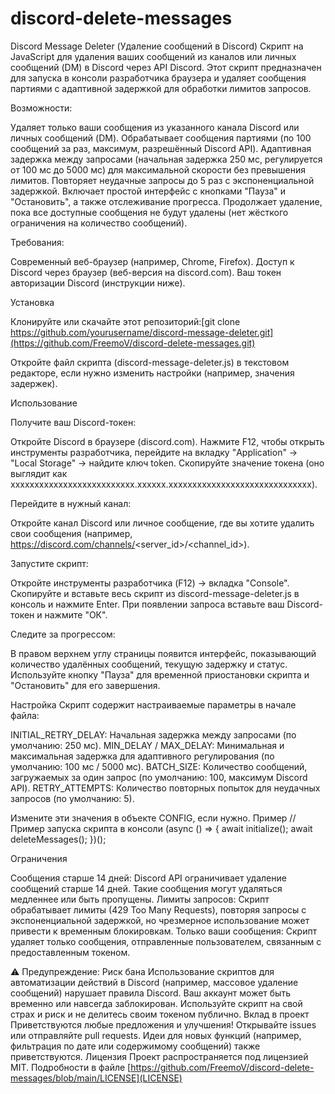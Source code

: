 # discord-delete-messages
Discord Message Deleter (Удаление сообщений в Discord)
Скрипт на JavaScript для удаления ваших сообщений из каналов или личных сообщений (DM) в Discord через API Discord. Этот скрипт предназначен для запуска в консоли разработчика браузера и удаляет сообщения партиями с адаптивной задержкой для обработки лимитов запросов.

Возможности:

Удаляет только ваши сообщения из указанного канала Discord или личных сообщений (DM).
Обрабатывает сообщения партиями (по 100 сообщений за раз, максимум, разрешённый Discord API).
Адаптивная задержка между запросами (начальная задержка 250 мс, регулируется от 100 мс до 5000 мс) для максимальной скорости без превышения лимитов.
Повторяет неудачные запросы до 5 раз с экспоненциальной задержкой.
Включает простой интерфейс с кнопками "Пауза" и "Остановить", а также отслеживание прогресса.
Продолжает удаление, пока все доступные сообщения не будут удалены (нет жёсткого ограничения на количество сообщений).

Требования:

Современный веб-браузер (например, Chrome, Firefox).
Доступ к Discord через браузер (веб-версия на discord.com).
Ваш токен авторизации Discord (инструкции ниже).

Установка

Клонируйте или скачайте этот репозиторий:[git clone https://github.com/yourusername/discord-message-deleter.git](https://github.com/FreemoV/discord-delete-messages.git)


Откройте файл скрипта (discord-message-deleter.js) в текстовом редакторе, если нужно изменить настройки (например, значения задержек).

Использование

Получите ваш Discord-токен:

Откройте Discord в браузере (discord.com).
Нажмите F12, чтобы открыть инструменты разработчика, перейдите на вкладку "Application" → "Local Storage" → найдите ключ token.
Скопируйте значение токена (оно выглядит как xxxxxxxxxxxxxxxxxxxxxxxxxx.xxxxxx.xxxxxxxxxxxxxxxxxxxxxxxxxxxxxx).


Перейдите в нужный канал:

Откройте канал Discord или личное сообщение, где вы хотите удалить свои сообщения (например, https://discord.com/channels/<server_id>/<channel_id>).


Запустите скрипт:

Откройте инструменты разработчика (F12) → вкладка "Console".
Скопируйте и вставьте весь скрипт из discord-message-deleter.js в консоль и нажмите Enter.
При появлении запроса вставьте ваш Discord-токен и нажмите "ОК".


Следите за прогрессом:

В правом верхнем углу страницы появится интерфейс, показывающий количество удалённых сообщений, текущую задержку и статус.
Используйте кнопку "Пауза" для временной приостановки скрипта и "Остановить" для его завершения.



Настройка
Скрипт содержит настраиваемые параметры в начале файла:

INITIAL_RETRY_DELAY: Начальная задержка между запросами (по умолчанию: 250 мс).
MIN_DELAY / MAX_DELAY: Минимальная и максимальная задержка для адаптивного регулирования (по умолчанию: 100 мс / 5000 мс).
BATCH_SIZE: Количество сообщений, загружаемых за один запрос (по умолчанию: 100, максимум Discord API).
RETRY_ATTEMPTS: Количество повторных попыток для неудачных запросов (по умолчанию: 5).

Измените эти значения в объекте CONFIG, если нужно.
Пример
// Пример запуска скрипта в консоли
(async () => {
    await initialize();
    await deleteMessages();
})();

Ограничения

Сообщения старше 14 дней: Discord API ограничивает удаление сообщений старше 14 дней. Такие сообщения могут удаляться медленнее или быть пропущены.
Лимиты запросов: Скрипт обрабатывает лимиты (429 Too Many Requests), повторяя запросы с экспоненциальной задержкой, но чрезмерное использование может привести к временным блокировкам.
Только ваши сообщения: Скрипт удаляет только сообщения, отправленные пользователем, связанным с предоставленным токеном.

⚠️ Предупреждение: Риск бана
Использование скриптов для автоматизации действий в Discord (например, массовое удаление сообщений) нарушает правила Discord. Ваш аккаунт может быть временно или навсегда заблокирован. Используйте скрипт на свой страх и риск и не делитесь своим токеном публично.
Вклад в проект
Приветствуются любые предложения и улучшения! Открывайте issues или отправляйте pull requests. Идеи для новых функций (например, фильтрация по дате или содержимому сообщений) также приветствуются.
Лицензия
Проект распространяется под лицензией MIT. Подробности в файле [https://github.com/FreemoV/discord-delete-messages/blob/main/LICENSE](LICENSE)
